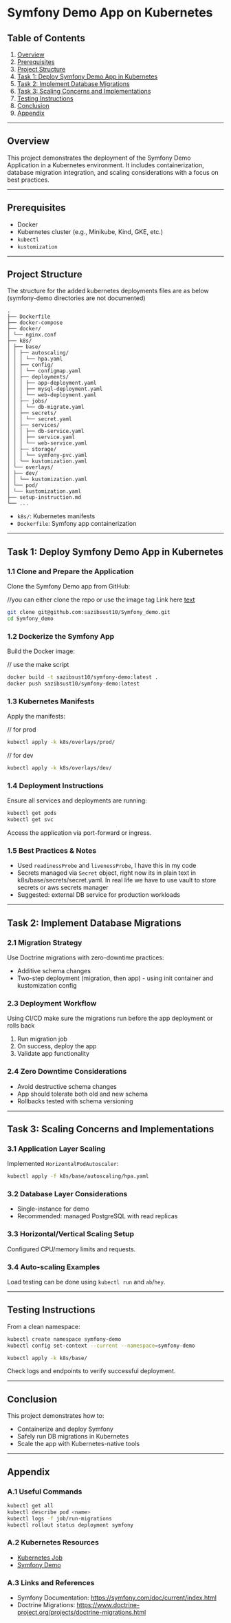 
# Symfony Demo App on Kubernetes

##  Table of Contents
1. [Overview](#overview)  
2. [Prerequisites](#prerequisites)  
3. [Project Structure](#project-structure)  
4. [Task 1: Deploy Symfony Demo App in Kubernetes](#task-1-deploy-symfony-demo-app-in-kubernetes)  
5. [Task 2: Implement Database Migrations](#task-2-implement-database-migrations)  
6. [Task 3: Scaling Concerns and Implementations](#task-3-scaling-concerns-and-implementations)  
7. [Testing Instructions](#testing-instructions)   
8. [Conclusion](#conclusion)  
9. [Appendix](#appendix)  

---

##  Overview

This project demonstrates the deployment of the Symfony Demo Application in a Kubernetes environment. It includes containerization, database migration integration, and scaling considerations with a focus on best practices.

---

##  Prerequisites

- Docker
- Kubernetes cluster (e.g., Minikube, Kind, GKE, etc.)
- `kubectl`
- `kustomization` 

---

##  Project Structure

The structure for the added kubernetes deployments files are as below (symfony-demo directories are not documented)

```
.
├── Dockerfile
├── docker-compose
├── docker/
│ └── nginx.conf
├── k8s/
│ ├── base/
│ │ ├── autoscaling/
│ │ │ └── hpa.yaml
│ │ ├── config/
│ │ │ └── configmap.yaml
│ │ ├── deployments/
│ │ │ ├── app-deployment.yaml
│ │ │ ├── mysql-deployment.yaml
│ │ │ └── web-deployment.yaml
│ │ ├── jobs/
│ │ │ └── db-migrate.yaml
│ │ ├── secrets/
│ │ │ └── secret.yaml
│ │ ├── services/
│ │ │ ├── db-service.yaml
│ │ │ ├── service.yaml
│ │ │ └── web-service.yaml
│ │ ├── storage/
│ │ │ └── symfony-pvc.yaml
│ │ └── kustomization.yaml
│ └── overlays/
│ ├── dev/
│ │ └── kustomization.yaml
│ └── pod/
│ └── kustomization.yaml
├── setup-instruction.md
└── ...
```

- `k8s/`: Kubernetes manifests
- `Dockerfile`: Symfony app containerization

---

##  Task 1: Deploy Symfony Demo App in Kubernetes

### 1.1 Clone and Prepare the Application

Clone the Symfony Demo app from GitHub:

//you can either clone the repo or use the image tag Link here 
[text](https://github.com/users/sazibsust10/packages/container/package/symfony-demo)

```bash
git clone git@github.com:sazibsust10/Symfony_demo.git
cd Symfony_demo
```

### 1.2 Dockerize the Symfony App

Build the Docker image:

// use the make script
```bash
docker build -t sazibsust10/symfony-demo:latest .
docker push sazibsust10/symfony-demo:latest
```

### 1.3 Kubernetes Manifests

Apply the manifests:

// for prod
```bash
kubectl apply -k k8s/overlays/prod/
```
// for dev
```bash
kubectl apply -k k8s/overlays/dev/
```

### 1.4 Deployment Instructions

Ensure all services and deployments are running:

```bash
kubectl get pods
kubectl get svc
```

Access the application via port-forward or ingress.

### 1.5 Best Practices & Notes

- Used `readinessProbe` and `livenessProbe`, I have this in my code
- Secrets managed via `Secret` object, right now its in plain text in k8s/base/secrets/secret.yaml. In real life we have to use vault to store secrets or aws secrets manager
- Suggested: external DB service for production workloads

---

##  Task 2: Implement Database Migrations

### 2.1 Migration Strategy

Use Doctrine migrations with zero-downtime practices:
- Additive schema changes
- Two-step deployment (migration, then app) - using init container and kustomization config

<!-- ### 2.2 Kubernetes Integration (Job/Init Container)

Migration job example:

```bash
kubectl apply -f k8s/base/jobs/db-migrate.yaml
``` -->

### 2.3 Deployment Workflow

Using CI/CD make sure the migrations run before the app deployment or rolls back
1. Run migration job
2. On success, deploy the app
3. Validate app functionality

### 2.4 Zero Downtime Considerations

- Avoid destructive schema changes
- App should tolerate both old and new schema
- Rollbacks tested with schema versioning

---

##  Task 3: Scaling Concerns and Implementations

### 3.1 Application Layer Scaling

Implemented `HorizontalPodAutoscaler`:

```bash
kubectl apply -f k8s/base/autoscaling/hpa.yaml
```

### 3.2 Database Layer Considerations

- Single-instance for demo
- Recommended: managed PostgreSQL with read replicas

### 3.3 Horizontal/Vertical Scaling Setup

Configured CPU/memory limits and requests.

### 3.4 Auto-scaling Examples

Load testing can be done using `kubectl run` and `ab`/`hey`.

---

##  Testing Instructions

From a clean namespace:

```bash
kubectl create namespace symfony-demo
kubectl config set-context --current --namespace=symfony-demo

kubectl apply -k k8s/base/
```

Check logs and endpoints to verify successful deployment.

---


##  Conclusion

This project demonstrates how to:
- Containerize and deploy Symfony
- Safely run DB migrations in Kubernetes
- Scale the app with Kubernetes-native tools

---

##  Appendix

### A.1 Useful Commands

```bash
kubectl get all
kubectl describe pod <name>
kubectl logs -f job/run-migrations
kubectl rollout status deployment symfony
```

### A.2 Kubernetes Resources

- [Kubernetes Job](https://kubernetes.io/docs/concepts/workloads/controllers/job/)
- [Symfony Demo](https://github.com/symfony/demo)

### A.3 Links and References

- Symfony Documentation: https://symfony.com/doc/current/index.html
- Doctrine Migrations: https://www.doctrine-project.org/projects/doctrine-migrations.html
